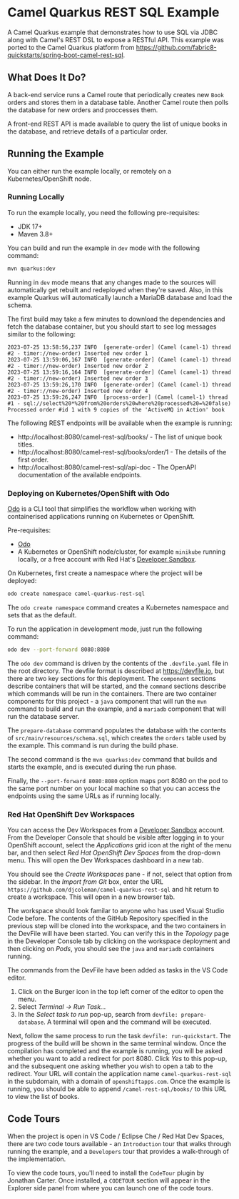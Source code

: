 # Camel Quarkus REST SQL Example
A Camel Quarkus example that demonstrates how to use SQL via JDBC along with Camel's REST DSL to expose a RESTful API. This example was ported to the Camel Quarkus platform from https://github.com/fabric8-quickstarts/spring-boot-camel-rest-sql.

## What Does It Do?

A back-end service runs a Camel route that periodically creates new `Book` orders and stores them in a database table. Another Camel route then polls the database for new orders and proccesses them.

A front-end REST API is made available to query the list of unique books in the database, and retrieve details of a particular order.

## Running the Example

You can either run the example locally, or remotely on a Kubernetes/OpenShift node.

### Running Locally

To run the example locally, you need the following pre-requisites:

  * JDK 17+
  * Maven 3.8+

You can build and run the example in `dev` mode with the following command:

```bash
mvn quarkus:dev
```

Running in `dev` mode means that any changes made to the sources will automatically get rebuilt and redeployed when they're saved. Also, in this example Quarkus will automatically launch a MariaDB database and load the schema.

The first build may take a few minutes to download the dependencies and fetch the database container, but you should start to see log messages similar to the following:

```
2023-07-25 13:58:56,237 INFO  [generate-order] (Camel (camel-1) thread #2 - timer://new-order) Inserted new order 1
2023-07-25 13:59:06,167 INFO  [generate-order] (Camel (camel-1) thread #2 - timer://new-order) Inserted new order 2
2023-07-25 13:59:16,164 INFO  [generate-order] (Camel (camel-1) thread #2 - timer://new-order) Inserted new order 3
2023-07-25 13:59:26,170 INFO  [generate-order] (Camel (camel-1) thread #2 - timer://new-order) Inserted new order 4
2023-07-25 13:59:26,247 INFO  [process-order] (Camel (camel-1) thread #1 - sql://select%20*%20from%20orders%20where%20processed%20=%20false) Processed order #id 1 with 9 copies of the 'ActiveMQ in Action' book
```

The following REST endpoints will be available when the example is running:

  * http://localhost:8080/camel-rest-sql/books/ - The list of unique book titles.
  * http://localhost:8080/camel-rest-sql/books/order/1 - The details of the first order.
  * http://localhost:8080/camel-rest-sql/api-doc - The OpenAPI documentation of the available endpoints.

### Deploying on Kubernetes/OpenShift with Odo

[Odo](https://odo.dev/) is a CLI tool that simplifies the workflow when working with containerised applications running on Kubernetes or OpenShift.

Pre-requisites:

  * [Odo](https://odo.dev/docs/overview/installation)
  * A Kubernetes or OpenShift node/cluster, for example `minikube` running locally, or a free account with Red Hat's [Developer Sandbox](https://developers.redhat.com/developer-sandbox).

On Kubernetes, first create a namespace where the project will be deployed:
```bash
odo create namespace camel-quarkus-rest-sql
```

The `odo create namespace` command creates a Kubernetes namespace and sets that as the default.

To run the application in development mode, just run the following command:

```bash
odo dev --port-forward 8080:8080
```

The `odo dev` command is driven by the contents of the `.devfile.yaml` file in the root directory. The devfile format is described at https://devfile.io, but there are two key sections for this deployment. The `component` sections describe containers that will be started, and the `command` sections describe which commands will be run in the containers. There are two container components for this project - a `java` component that will run the `mvn` command to build and run the example, and a `mariadb` component that will run the database server.

The `prepare-database` command populates the database with the contents of `src/main/resources/schema.sql`, which creates the `orders` table used by the example. This command is run during the build phase.

The second command is the `mvn quarkus:dev` command that builds and starts the example, and is executed during the run phase.

Finally, the `--port-forward 8080:8080` option maps port 8080 on the pod to the same port number on your local machine so that you can access the endpoints using the same URLs as if running locally.

### Red Hat OpenShift Dev Workspaces 

You can access the Dev Workspaces from a [Developer Sandbox](https://developers.redhat.com/developer-sandbox) account. From the Developer Console that should be visible after logging in to your OpenShift account, select the _Applications_ grid icon at the right of the menu bar, and  then select _Red Hat OpenShift Dev Spaces_ from the drop-down menu. This will open the Dev Workspaces dashboard in a new tab.

You should see the _Create Workspaces_ pane - if not, select that option from the sidebar. In the _Import from Git_ box, enter the URL `https://github.com/djcoleman/camel-quarkus-rest-sql` and hit return to create a workspace. This will open in a new browser tab.

The workspace should look familar to anyone who has used Visual Studio Code before. The contents of the GitHub Repository specified in the previous step will be cloned into the workspace, and the two containers in the DevFile will have been started. You can verify this in the _Topology_ page in the Developer Console tab by clicking on the workspace deployment and then clicking on _Pods_, you should see the `java` and `mariadb` containers running.

The commands from the DevFile have been added as tasks in the VS Code editor. 
  1. Click on the Burger icon in the top left corner of the editor to open the menu.
  2. Select _Terminal -> Run Task..._
  3. In the _Select task to run_ pop-up, search from `devfile: prepare-database`. A terminal will open and the command will be executed.

Next, follow the same process to run the task `devfile: run-quickstart`. The progress of the build will be shown in the same terminal window. Once the compilation has completed and the example is running, you will be asked whether you want to add a redirect for port 8080. Click _Yes_ to this pop-up, and the subsequent one asking whether you wish to open a tab to the redirect. Your URL will contain the application name `camel-quarkus-rest-sql` in the subdomain, with a domain of `openshiftapps.com`. Once the example is running, you should be able to append `/camel-rest-sql/books/` to this URL to view the list of books.


## Code Tours

When the project is open in VS Code / Eclipse Che / Red Hat Dev Spaces, there are two code tours available - an `Introduction` tour that walks through running the example, and a `Developers` tour that provides a walk-through of the implementation.

To view the code tours, you'll need to install the `CodeTour` plugin by Jonathan Carter. Once installed, a `CODETOUR` section will appear in the Explorer side panel from where you can launch one of the code tours.